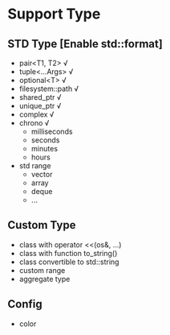 # Support Type

## STD Type [Enable std::format]
- pair<T1, T2>        √
- tuple<...Args>      √
- optional\<T\>       √
- filesystem::path    √
- shared_ptr          √
- unique_ptr          √
- complex             √
- chrono              √
  - milliseconds
  - seconds
  - minutes
  - hours
- std range
  - vector
  - array
  - deque
  - ...

## Custom Type
- class with operator <<(os&, ...)
- class with function to_string()
- class convertible to std::string
- custom range
- aggregate type


## Config
- color